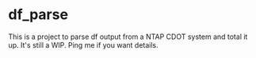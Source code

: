 # df_parse

This is a project to parse df output from a NTAP CDOT system and total it up.  It's still a WIP.  Ping me if you want details.
